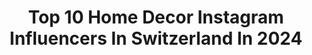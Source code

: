 ---
title: Top 10 Home Decor Instagram Influencers In Switzerland In 2024
description: >-
  Find top home decor Instagram influencers in Switzerland in 2024. Most popular hashtags: #homedecor #interiordesign #interior #interiorinspo.
platform: Instagram
hits: 20
text_top: Identify the best Instagram influencers on inBeat.
text_bottom: Our search engine has 20 Instagram influencers like this in Switzerland for you to collaborate.
profiles:
  - username: "miniundstil"
    fullname: >-
      Isabelle Kade
    bio: >-
      ♥ einrichtungsliebe | kinderdinge | frau eines wunderbaren mannes | mama von drei mädels | zürich ♥ fotografin @isabellekadefotografie
    location: "Switzerland"
    followers: 124499
    engagement: 276
    commentsToLikes: 0.026412
    id: ck0vwwhcwvxea0i19ybtz8rou
    verified: false
    hashtags: "#wohnenunddekorieren, #interiorinspo, #hausbau, #housedesign"
  - username: "art_cora_"
    fullname: >-
      𝑪𝒐𝒓𝒂𝒍𝒊𝒆
    bio: >-
      Créatrice d'inspiration ➵ rénovation maison de famille 𝐈𝐧𝐭𝐞𝐫𝐢𝐞𝐮𝐫, 𝐡𝐚𝐛𝐢𝐭𝐚̂𝐭 & 𝓚𝓲𝓭𝓼 𝑪𝒐𝒂𝒄𝒉𝒊𝒏𝒈 𝒅𝒆𝒄𝒐 Swiss, Valais CONTACT: MP
    location: "Switzerland"
    followers: 44821
    engagement: 291
    commentsToLikes: 0.043216
    id: ck5hslueqwssm0i11mjywzpn6
    verified: false
    hashtags: "#livingthedream, #bedroomdesign, #homerenovations, #interior4all"
  - username: "_nordisch"
    fullname: >-
      Jasmin
    bio: >-
      Pictures from our home, a renovated swiss farmhouse 🏡 and my work as a home stager 🛠 | Nice to have you here! 💌info@wohnvision-homestaging.ch
    location: "Switzerland"
    followers: 6799
    engagement: 845
    commentsToLikes: 0.047565
    id: ck139likdlwxl0i196zlpxu5v
    verified: false
    hashtags: "#solebich, #linen, #mylvngrm, #schlafzimmerdeko"
  - username: "cestmoimoncherie"
    fullname: >-
      Celine | Cestmoimoncherie
    bio: >-
      🪩 welcome to my life in pictures 👩🏼‍💻 communication student UZH 📍 Zurich 🔗 let’s stay connected
    location: "Switzerland"
    followers: 11258
    engagement: 657
    commentsToLikes: 0.414227
    id: ckz4fx0e674ax0j230n42j0ln
    verified: false
    hashtags: "#investing, #defyboring, #nachhaltigesbanking, #sustainability"
  - username: "ne7io"
    fullname: >-
      UX Design /// Neil de Barros
    bio: >-
      Maker of Heensa - True modular furniture: @heensa.design I teach UX & Design with memes 🇨🇭
    location: "Switzerland"
    followers: 9268
    engagement: 511
    commentsToLikes: 0.062050
    id: ckap6c4e9f9ng0i78vu36gohz
    verified: false
    hashtags: "#creativelife, #designconcept, #userinterface, #designstudio"
  - username: "grossfamilienkarussell"
    fullname: >-
      annemal.vier
    bio: >-
      𝚗𝚘 𝚖𝚢 𝚗𝚊𝚖𝚎 𝚒𝚜 𝚗𝚘𝚝 𝚊𝚗𝚗𝚎, 𝚊𝚗𝚗𝚎 𝚖𝚎𝚊𝚗𝚜 𝚖𝚘𝚖 𝚖𝚘𝚖 𝚘𝚏 𝟺 𝚒𝚗 𝚕𝚘𝚟𝚎 𝚠𝚒𝚝𝚑 𝚖𝚢 𝚒𝚗𝚌𝚛𝚎𝚍𝚒𝚋𝚕𝚎 𝚌𝚘𝚘𝚕 𝚑𝚞𝚋𝚋𝚢
    location: "Switzerland"
    followers: 11715
    engagement: 541
    commentsToLikes: 0.071421
    id: ck6tpadicipn30j71hobfm939
    verified: false
    hashtags: "#kidsdecor, #interiorinspo, #woodentoys, #mamablogger"
  - username: "swiss_duo"
    fullname: >-
      Audrey & Maxime | Swiss Travel Family 👨‍👩‍👧
    bio: >-
      FR | EN bilingual account ✌🏼 Discovering🇨🇭& 🌍 with our little girl Ambassador's @switzerland.explores | @hotel
    location: "Switzerland"
    followers: 7798
    engagement: 536
    commentsToLikes: 0.014725
    id: clldeqxppocei0j0866l5zwcr
    verified: false
    hashtags: "#suisseromande, #montreuxriviera, #parenting, #family"
  - username: "style_by_dby"
    fullname: >-
      debora sarai baumann
    bio: >-
      ⋒ mama of 5 ⋒ ⋒ content creator | switzerland ⋒ ⋒ BE bright | be YOU ⋒ ⋒ contact@dbybaumann.ch ⋒
    location: "Switzerland"
    followers: 3737
    engagement: 306
    commentsToLikes: 0.064280
    id: ck133vf3pu9fx0i19ou7ou77w
    verified: false
    hashtags: "#ferien, #eco, #familienzeit, #holidays"
  - username: "unsere.kleine.wunderwelt"
    fullname: >-
      ꕥ Alessandra | Mädchenmama & Coffeelover ꕥ
    bio: >-
      ⋒ hej du! schön, dass du da bist ♥ ⋒ hier findest du: mamaalltag | reallife | [znünibox] inspo ⋒ spread kindness, happiness, love and laughs
    location: "Switzerland"
    followers: 20443
    engagement: 298
    commentsToLikes: 0.267680
    id: ck0u1frazwpha0i19mao5ezku
    verified: false
    hashtags: "#lebenmitbaby, #alltagmitkindern, #familienurlaub, #draussenunterwegs"
  - username: "shazna_ilham"
    fullname: >-
      🇨🇭Shazna Ilham | Beauty | Lifestyle
    bio: >-
      my closet is modest ✨ TikTok: shazna_ilham 📍 Basel info@shaznailham.com
    location: "Switzerland"
    followers: 41803
    engagement: 235
    commentsToLikes: 0.051787
    id: ck6tio193135z0j71bdk1mi3n
    verified: false
    hashtags: "#fashion, #reel, #switzerland, #zurich"
---